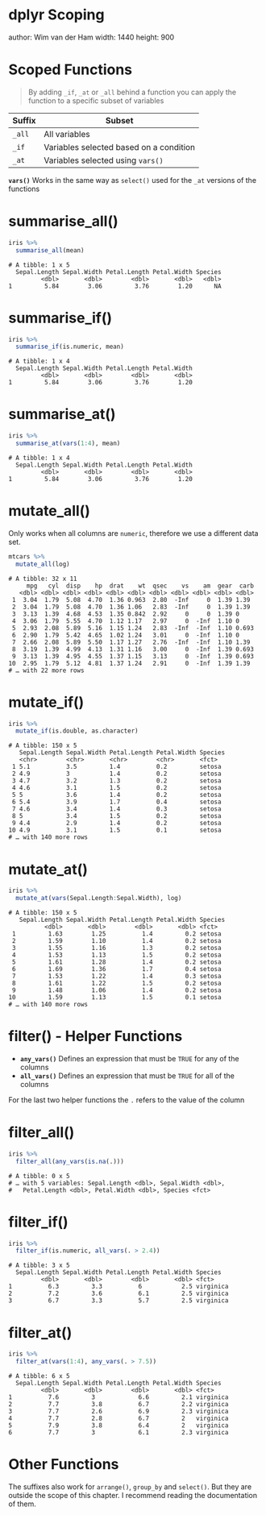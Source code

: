 dplyr Scoping
========================================================
author: Wim van der Ham
width: 1440
height: 900

Scoped Functions
========================================================

> By adding `_if`, `_at` or `_all` behind a function you can apply the function to a specific subset of variables

| Suffix | Subset |
| --- | --- |
| `_all` | All variables |
| `_if` | Variables selected based on a condition |
| `_at` | Variables selected using `vars()` |

**<code>vars()</code>** Works in the same way as `select()` used for the `_at` versions of the functions

summarise_all()
========================================================




```r
iris %>%
  summarise_all(mean)
```

```
# A tibble: 1 x 5
  Sepal.Length Sepal.Width Petal.Length Petal.Width Species
         <dbl>       <dbl>        <dbl>       <dbl>   <dbl>
1         5.84        3.06         3.76        1.20      NA
```

summarise_if()
========================================================


```r
iris %>%
  summarise_if(is.numeric, mean)
```

```
# A tibble: 1 x 4
  Sepal.Length Sepal.Width Petal.Length Petal.Width
         <dbl>       <dbl>        <dbl>       <dbl>
1         5.84        3.06         3.76        1.20
```

summarise_at()
========================================================


```r
iris %>%
  summarise_at(vars(1:4), mean)
```

```
# A tibble: 1 x 4
  Sepal.Length Sepal.Width Petal.Length Petal.Width
         <dbl>       <dbl>        <dbl>       <dbl>
1         5.84        3.06         3.76        1.20
```

mutate_all()
========================================================

Only works when all columns are `numeric`, therefore we use a different data set.


```r
mtcars %>% 
  mutate_all(log)
```

```
# A tibble: 32 x 11
     mpg   cyl  disp    hp  drat    wt  qsec    vs    am  gear  carb
   <dbl> <dbl> <dbl> <dbl> <dbl> <dbl> <dbl> <dbl> <dbl> <dbl> <dbl>
 1  3.04  1.79  5.08  4.70  1.36 0.963  2.80  -Inf     0  1.39 1.39 
 2  3.04  1.79  5.08  4.70  1.36 1.06   2.83  -Inf     0  1.39 1.39 
 3  3.13  1.39  4.68  4.53  1.35 0.842  2.92     0     0  1.39 0    
 4  3.06  1.79  5.55  4.70  1.12 1.17   2.97     0  -Inf  1.10 0    
 5  2.93  2.08  5.89  5.16  1.15 1.24   2.83  -Inf  -Inf  1.10 0.693
 6  2.90  1.79  5.42  4.65  1.02 1.24   3.01     0  -Inf  1.10 0    
 7  2.66  2.08  5.89  5.50  1.17 1.27   2.76  -Inf  -Inf  1.10 1.39 
 8  3.19  1.39  4.99  4.13  1.31 1.16   3.00     0  -Inf  1.39 0.693
 9  3.13  1.39  4.95  4.55  1.37 1.15   3.13     0  -Inf  1.39 0.693
10  2.95  1.79  5.12  4.81  1.37 1.24   2.91     0  -Inf  1.39 1.39 
# … with 22 more rows
```

mutate_if()
========================================================


```r
iris %>% 
  mutate_if(is.double, as.character)
```

```
# A tibble: 150 x 5
   Sepal.Length Sepal.Width Petal.Length Petal.Width Species
   <chr>        <chr>       <chr>        <chr>       <fct>  
 1 5.1          3.5         1.4          0.2         setosa 
 2 4.9          3           1.4          0.2         setosa 
 3 4.7          3.2         1.3          0.2         setosa 
 4 4.6          3.1         1.5          0.2         setosa 
 5 5            3.6         1.4          0.2         setosa 
 6 5.4          3.9         1.7          0.4         setosa 
 7 4.6          3.4         1.4          0.3         setosa 
 8 5            3.4         1.5          0.2         setosa 
 9 4.4          2.9         1.4          0.2         setosa 
10 4.9          3.1         1.5          0.1         setosa 
# … with 140 more rows
```

mutate_at()
========================================================


```r
iris %>% 
  mutate_at(vars(Sepal.Length:Sepal.Width), log)
```

```
# A tibble: 150 x 5
   Sepal.Length Sepal.Width Petal.Length Petal.Width Species
          <dbl>       <dbl>        <dbl>       <dbl> <fct>  
 1         1.63        1.25          1.4         0.2 setosa 
 2         1.59        1.10          1.4         0.2 setosa 
 3         1.55        1.16          1.3         0.2 setosa 
 4         1.53        1.13          1.5         0.2 setosa 
 5         1.61        1.28          1.4         0.2 setosa 
 6         1.69        1.36          1.7         0.4 setosa 
 7         1.53        1.22          1.4         0.3 setosa 
 8         1.61        1.22          1.5         0.2 setosa 
 9         1.48        1.06          1.4         0.2 setosa 
10         1.59        1.13          1.5         0.1 setosa 
# … with 140 more rows
```

filter() - Helper Functions
========================================================

* **<code>any_vars()</code>** Defines an expression that must be `TRUE` for any of the columns
* **<code>all_vars()</code>** Defines an expression that must be `TRUE` for all of the columns

For the last two helper functions the `.` refers to the value of the column

filter_all()
========================================================


```r
iris %>% 
  filter_all(any_vars(is.na(.)))
```

```
# A tibble: 0 x 5
# … with 5 variables: Sepal.Length <dbl>, Sepal.Width <dbl>,
#   Petal.Length <dbl>, Petal.Width <dbl>, Species <fct>
```

filter_if()
========================================================


```r
iris %>% 
  filter_if(is.numeric, all_vars(. > 2.4))
```

```
# A tibble: 3 x 5
  Sepal.Length Sepal.Width Petal.Length Petal.Width Species  
         <dbl>       <dbl>        <dbl>       <dbl> <fct>    
1          6.3         3.3          6           2.5 virginica
2          7.2         3.6          6.1         2.5 virginica
3          6.7         3.3          5.7         2.5 virginica
```

filter_at()
========================================================


```r
iris %>% 
  filter_at(vars(1:4), any_vars(. > 7.5))
```

```
# A tibble: 6 x 5
  Sepal.Length Sepal.Width Petal.Length Petal.Width Species  
         <dbl>       <dbl>        <dbl>       <dbl> <fct>    
1          7.6         3            6.6         2.1 virginica
2          7.7         3.8          6.7         2.2 virginica
3          7.7         2.6          6.9         2.3 virginica
4          7.7         2.8          6.7         2   virginica
5          7.9         3.8          6.4         2   virginica
6          7.7         3            6.1         2.3 virginica
```

Other Functions
========================================================

The suffixes also work for `arrange()`, `group_by` and `select()`. But they are outside the scope of this chapter. I recommend reading the documentation of them.
